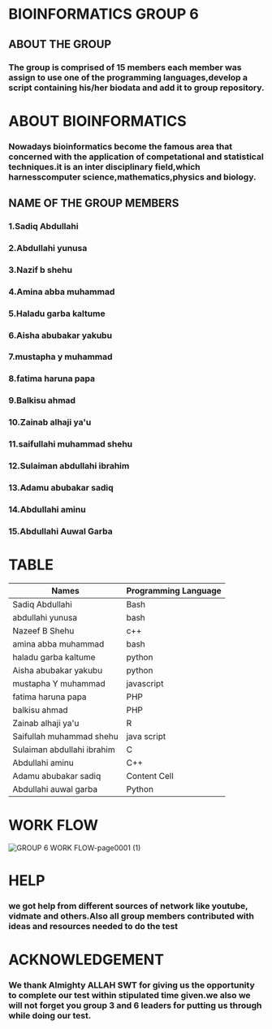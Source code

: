 #  BIOINFORMATICS GROUP 6
## ABOUT THE GROUP
### The group is comprised of 15 members each member was assign to use one of the programming languages,develop a script containing his/her biodata and add it to group repository.
# ABOUT BIOINFORMATICS
### Nowadays bioinformatics become the famous area that concerned with the application of competational and statistical techniques.it is an inter disciplinary field,which harnesscomputer science,mathematics,physics and biology.


## NAME OF THE GROUP MEMBERS
### 1.Sadiq Abdullahi
### 2.Abdullahi yunusa
### 3.Nazif b shehu
### 4.Amina abba muhammad
### 5.Haladu garba kaltume
### 6.Aisha abubakar yakubu
### 7.mustapha y muhammad
### 8.fatima haruna papa
### 9.Balkisu ahmad
### 10.Zainab alhaji ya'u
### 11.saifullahi muhammad shehu
### 12.Sulaiman abdullahi ibrahim
### 13.Adamu abubakar sadiq
### 14.Abdullahi aminu
### 15.Abdullahi Auwal Garba
# TABLE

| Names  | Programming Language |
| ------------- | ------------- |
| Sadiq Abdullahi  | Bash   |
| abdullahi yunusa | bash  |
| Nazeef B Shehu   | c++   |
| amina abba muhammad   | bash   |
| haladu garba kaltume   | python   |
|   Aisha abubakar yakubu | python   |
|   mustapha Y muhammad |  javascript  |
| fatima haruna papa   |  PHP  |
| balkisu ahmad   |  PHP  |
| Zainab alhaji ya'u   | R   |
|  Saifullah muhammad shehu  |  java script  |
| Sulaiman abdullahi ibrahim   |  C  |
| Abdullahi aminu   | C++   |
|  Adamu abubakar sadiq | Content Cell  |
|  Abdullahi auwal garba  | Python |

# WORK FLOW
![GROUP 6 WORK FLOW-page0001 (1)](https://user-images.githubusercontent.com/94066772/144012111-ca63ce5c-f7f2-4ae2-8449-a19bd952e7de.jpg)
# HELP
### we got help from different sources of network like youtube, vidmate and others.Also all group members contributed with ideas and resources needed to do the test
# ACKNOWLEDGEMENT
### We thank Almighty ALLAH SWT for giving us the opportunity to complete our test within stipulated time given.we also we will not forget you group 3 and 6 leaders for putting us through while doing our test.

